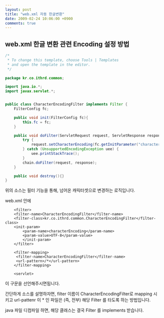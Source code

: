 ```yaml
---
layout: post
title: "web.xml 자동 한글변환"
date: 2009-02-24 10:06:00 +0900
comments: true
---
```


web.xml 한글 변환 관련 Encoding 설정 방법
---

```java
/*
 * To change this template, choose Tools | Templates
 * and open the template in the editor.
 */

package kr.co.ithrd.common;

import java.io.*;
import javax.servlet.*;


public class CharacterEncodingFilter implements Filter {
    FilterConfig fc;

    public void init(FilterConfig fc){
        this.fc = fc;
    }

    public void doFilter(ServletRequest request, ServletResponse response, FilterChain chain) throws IOException, ServletException{
        try {
            request.setCharacterEncoding(fc.getInitParameter("characterEncoding"));
        } catch (UnsupportedEncodingException uee) {
            uee.printStackTrace();
        }
        chain.doFilter(request, response);
    }

    public void destroy(){}
}

```

위의 소스는 필터 기능을 통해, 넘어온 캐릭터셋으로 변경하는 로직입니다.

web.xml 안에
```
    <filter>
    <filter-name>CharacterEncodingFilter</filter-name>
    <filter-class>kr.co.ithrd.common.CharacterEncodingFilter</filter-class>
    <init-param>
        <param-name>characterEncoding</param-name>
        <param-value>UTF-8</param-value>
        </init-param>
    </filter>

    <filter-mapping>
     <filter-name>CharacterEncodingFilter</filter-name>
     <url-pattern>/*</url-pattern>
    </filter-mapping>

    <servlet>
```

이 구문을 선언해주시면됩니다.

간단하게 소스를 설명하자면, filter 이름이 CharacterEncodingFilter로 mapping 시키고
url-pattenr 이 * 인 파일은 (즉, 전부) 해당 Filter 를 타도록 하는 방법입니다.

java 파일 디컴파일 하면, 해당 클래스는 결국 Filter 를 implements 받습니다.

